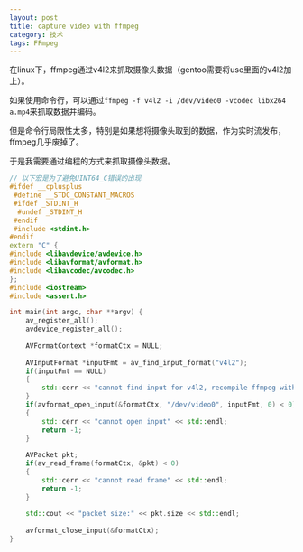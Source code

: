 ```yaml
---
layout: post
title: capture video with ffmpeg
category: 技术
tags: FFmpeg
---
```


在linux下，ffmpeg通过v4l2来抓取摄像头数据（gentoo需要将use里面的v4l2加上）。

如果使用命令行，可以通过`ffmpeg -f v4l2 -i /dev/video0 -vcodec libx264 a.mp4`来抓取数据并编码。

但是命令行局限性太多，特别是如果想将摄像头取到的数据，作为实时流发布，ffmpeg几乎废掉了。

于是我需要通过编程的方式来抓取摄像头数据。

```cpp
// 以下宏是为了避免UINT64_C错误的出现
#ifdef __cplusplus
 #define __STDC_CONSTANT_MACROS
 #ifdef _STDINT_H
  #undef _STDINT_H
 #endif
 #include <stdint.h>
#endif
extern "C" {
#include <libavdevice/avdevice.h>
#include <libavformat/avformat.h>
#include <libavcodec/avcodec.h>
};
#include <iostream>
#include <assert.h>

int main(int argc, char **argv) {
	av_register_all();
	avdevice_register_all();
	
	AVFormatContext *formatCtx = NULL;
	
	AVInputFormat *inputFmt = av_find_input_format("v4l2");
	if(inputFmt == NULL)
	{
		std::cerr << "cannot find input for v4l2, recompile ffmpeg with v4l2" << std::endl;
	}
	if(avformat_open_input(&formatCtx, "/dev/video0", inputFmt, 0) < 0) 
	{
		std::cerr << "cannot open input" << std::endl;
		return -1;
	}
	
	AVPacket pkt;
	if(av_read_frame(formatCtx, &pkt) < 0)
	{
		std::cerr << "cannot read frame" << std::endl;
		return -1;
	}
	
	std::cout << "packet size:" << pkt.size << std::endl;
	
	avformat_close_input(&formatCtx);
}

```